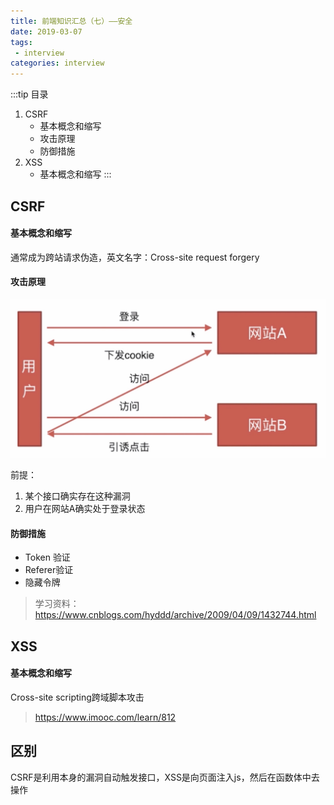 ```yaml
---
title: 前端知识汇总（七）——安全
date: 2019-03-07
tags:
 - interview        
categories: interview
---
```


:::tip 目录
1. CSRF
    - 基本概念和缩写
    - 攻击原理
    - 防御措施
2. XSS
    - 基本概念和缩写
:::

## CSRF

#### 基本概念和缩写

通常成为跨站请求伪造，英文名字：Cross-site request forgery

#### 攻击原理

<img src="../images/CSRF.jpg" />

前提：
1. 某个接口确实存在这种漏洞
2. 用户在网站A确实处于登录状态

#### 防御措施

- Token 验证
- Referer验证
- 隐藏令牌

> 学习资料：https://www.cnblogs.com/hyddd/archive/2009/04/09/1432744.html

## XSS

#### 基本概念和缩写

Cross-site scripting跨域脚本攻击 

> https://www.imooc.com/learn/812

## 区别

CSRF是利用本身的漏洞自动触发接口，XSS是向页面注入js，然后在函数体中去操作 